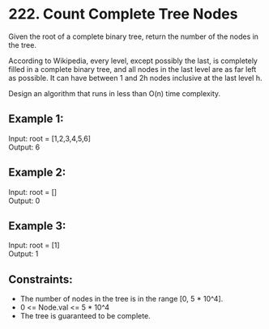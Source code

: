 # 222. Count Complete Tree Nodes

Given the root of a complete binary tree, return the number of the nodes in the tree.  

According to Wikipedia, every level, except possibly the last, is completely filled in a complete binary tree, and all nodes in the last level are as far left as possible. 
It can have between 1 and 2h nodes inclusive at the last level h.  

Design an algorithm that runs in less than O(n) time complexity.  

 

Example 1:
---
Input: root = [1,2,3,4,5,6]  
Output: 6  

Example 2: 
---
Input: root = []  
Output: 0  

Example 3:
---
Input: root = [1]  
Output: 1  
 

Constraints:
---
* The number of nodes in the tree is in the range [0, 5 * 10^4].
* 0 <= Node.val <= 5 * 10^4
* The tree is guaranteed to be complete.
